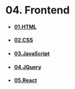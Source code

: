 # 04. Frontend
- #### [01.HTML](https://github.com/mfurkanayhan/senior-dotnet-developer-roadmap/tree/main/04.Frontend/01.HTML)
- #### [02.CSS](https://github.com/mfurkanayhan/senior-dotnet-developer-roadmap/tree/main/04.Frontend/02.CSS)
- #### [03.JavaScript](https://github.com/mfurkanayhan/senior-dotnet-developer-roadmap/tree/main/04.Frontend/03.JavaScript)
- #### [04.JQuery](https://github.com/mfurkanayhan/senior-dotnet-developer-roadmap/tree/main/04.Frontend/04.JQuery)
- #### [05.React](https://github.com/mfurkanayhan/senior-dotnet-developer-roadmap/tree/main/04.Frontend/05.React)